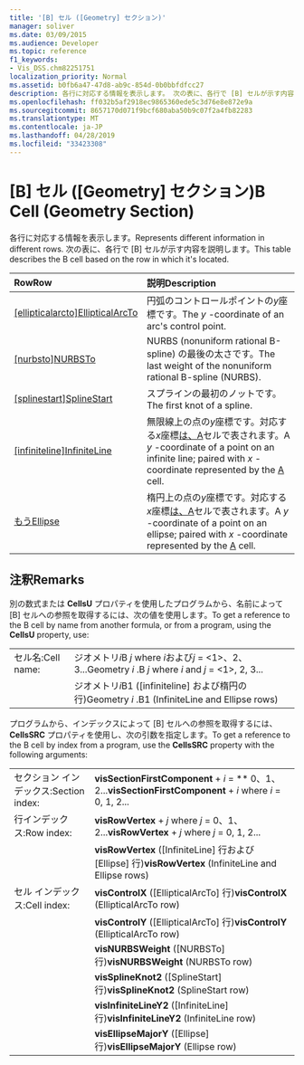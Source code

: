 ```yaml
---
title: '[B] セル ([Geometry] セクション)'
manager: soliver
ms.date: 03/09/2015
ms.audience: Developer
ms.topic: reference
f1_keywords:
- Vis_DSS.chm82251751
localization_priority: Normal
ms.assetid: b0fb6a47-47d8-ab9c-854d-0b0bbfdfcc27
description: 各行に対応する情報を表示します。 次の表に、各行で [B] セルが示す内容を説明します。
ms.openlocfilehash: ff032b5af2918ec9865360ede5c3d76e8e872e9a
ms.sourcegitcommit: 8657170d071f9bcf680aba50b9c07f2a4fb82283
ms.translationtype: MT
ms.contentlocale: ja-JP
ms.lasthandoff: 04/28/2019
ms.locfileid: "33423308"
---
```

# <a name="b-cell-geometry-section"></a><span data-ttu-id="ef7f6-104">[B] セル ([Geometry] セクション)</span><span class="sxs-lookup"><span data-stu-id="ef7f6-104">B Cell (Geometry Section)</span></span>

<span data-ttu-id="ef7f6-105">各行に対応する情報を表示します。</span><span class="sxs-lookup"><span data-stu-id="ef7f6-105">Represents different information in different rows.</span></span> <span data-ttu-id="ef7f6-106">次の表に、各行で [B] セルが示す内容を説明します。</span><span class="sxs-lookup"><span data-stu-id="ef7f6-106">This table describes the B cell based on the row in which it's located.</span></span>
  
|<span data-ttu-id="ef7f6-107">**Row**</span><span class="sxs-lookup"><span data-stu-id="ef7f6-107">**Row**</span></span>|<span data-ttu-id="ef7f6-108">**説明**</span><span class="sxs-lookup"><span data-stu-id="ef7f6-108">**Description**</span></span>|
|:-----|:-----|
|<span data-ttu-id="ef7f6-109">[[ellipticalarcto]](ellipticalarcto-row-geometry-section.md)</span><span class="sxs-lookup"><span data-stu-id="ef7f6-109">[EllipticalArcTo](ellipticalarcto-row-geometry-section.md)</span></span> <br/> | <span data-ttu-id="ef7f6-110">円弧のコントロールポイントの*y*座標です。</span><span class="sxs-lookup"><span data-stu-id="ef7f6-110">The  *y*  -coordinate of an arc's control point.</span></span>  <br/> |
|<span data-ttu-id="ef7f6-111">[[nurbsto]](nurbsto-row-geometry-section.md)</span><span class="sxs-lookup"><span data-stu-id="ef7f6-111">[NURBSTo](nurbsto-row-geometry-section.md)</span></span> <br/> | <span data-ttu-id="ef7f6-112">NURBS (nonuniform rational B-spline) の最後の太さです。</span><span class="sxs-lookup"><span data-stu-id="ef7f6-112">The last weight of the nonuniform rational B-spline (NURBS).</span></span>  <br/> |
|<span data-ttu-id="ef7f6-113">[[splinestart]](splinestart-row-geometry-section.md)</span><span class="sxs-lookup"><span data-stu-id="ef7f6-113">[SplineStart](splinestart-row-geometry-section.md)</span></span> <br/> | <span data-ttu-id="ef7f6-114">スプラインの最初のノットです。</span><span class="sxs-lookup"><span data-stu-id="ef7f6-114">The first knot of a spline.</span></span>  <br/> |
|<span data-ttu-id="ef7f6-115">[[infiniteline]](infiniteline-row-geometry-section.md)</span><span class="sxs-lookup"><span data-stu-id="ef7f6-115">[InfiniteLine](infiniteline-row-geometry-section.md)</span></span> <br/> | <span data-ttu-id="ef7f6-116">無限線上の点の*y*座標です。対応する*x*座標[は、A](a-cell-geometry-section.md)セルで表されます。</span><span class="sxs-lookup"><span data-stu-id="ef7f6-116">A  *y*  -coordinate of a point on an infinite line; paired with  *x*  -coordinate represented by the [A](a-cell-geometry-section.md) cell.</span></span>  <br/> |
|[<span data-ttu-id="ef7f6-117">もう</span><span class="sxs-lookup"><span data-stu-id="ef7f6-117">Ellipse</span></span>](ellipse-row-geometry-section.md) <br/> | <span data-ttu-id="ef7f6-118">楕円上の点の*y*座標です。対応する*x*座標[は、A](a-cell-geometry-section.md)セルで表されます。</span><span class="sxs-lookup"><span data-stu-id="ef7f6-118">A  *y*  -coordinate of a point on an ellipse; paired with  *x*  -coordinate represented by the [A](a-cell-geometry-section.md) cell.</span></span>  <br/> |
   
## <a name="remarks"></a><span data-ttu-id="ef7f6-119">注釈</span><span class="sxs-lookup"><span data-stu-id="ef7f6-119">Remarks</span></span>

<span data-ttu-id="ef7f6-120">別の数式または **CellsU** プロパティを使用したプログラムから、名前によって [B] セルへの参照を取得するには、次の値を使用します。</span><span class="sxs-lookup"><span data-stu-id="ef7f6-120">To get a reference to the B cell by name from another formula, or from a program, using the **CellsU** property, use:</span></span> 
  
|||
|:-----|:-----|
| <span data-ttu-id="ef7f6-121">セル名:</span><span class="sxs-lookup"><span data-stu-id="ef7f6-121">Cell name:</span></span>  <br/> | <span data-ttu-id="ef7f6-122">ジオメトリ*i*B *j* where *i*および*j* = <1>、2、3...</span><span class="sxs-lookup"><span data-stu-id="ef7f6-122">Geometry  *i*  .B  *j*            where  *i*  and  *j*  = <1>, 2, 3...</span></span>  <br/> |
|| <span data-ttu-id="ef7f6-123">ジオメトリ*i*B1 ([infiniteline] および楕円の行)</span><span class="sxs-lookup"><span data-stu-id="ef7f6-123">Geometry  *i*  .B1 (InfiniteLine and Ellipse rows)</span></span>  <br/> |
   
<span data-ttu-id="ef7f6-124">プログラムから、インデックスによって [B] セルへの参照を取得するには、**CellsSRC** プロパティを使用し、次の引数を指定します。</span><span class="sxs-lookup"><span data-stu-id="ef7f6-124">To get a reference to the B cell by index from a program, use the **CellsSRC** property with the following arguments:</span></span> 
  
|||
|:-----|:-----|
| <span data-ttu-id="ef7f6-125">セクション インデックス:</span><span class="sxs-lookup"><span data-stu-id="ef7f6-125">Section index:</span></span>  <br/> |<span data-ttu-id="ef7f6-126">**visSectionFirstComponent** +  *i* = \*\* 0、1、2...</span><span class="sxs-lookup"><span data-stu-id="ef7f6-126">**visSectionFirstComponent** +  *i*            where  *i*  = 0, 1, 2...</span></span>  <br/> |
| <span data-ttu-id="ef7f6-127">行インデックス:</span><span class="sxs-lookup"><span data-stu-id="ef7f6-127">Row index:</span></span>  <br/> |<span data-ttu-id="ef7f6-128">**visRowVertex** +  *j* where *j* = 0、1、2...</span><span class="sxs-lookup"><span data-stu-id="ef7f6-128">**visRowVertex** +  *j*            where  *j*  = 0, 1, 2...</span></span>  <br/> |
||<span data-ttu-id="ef7f6-129">**visRowVertex** ([InfiniteLine] 行および [Ellipse] 行)</span><span class="sxs-lookup"><span data-stu-id="ef7f6-129">**visRowVertex** (InfiniteLine and Ellipse rows)</span></span>  <br/> |
| <span data-ttu-id="ef7f6-130">セル インデックス:</span><span class="sxs-lookup"><span data-stu-id="ef7f6-130">Cell index:</span></span>  <br/> |<span data-ttu-id="ef7f6-131">**visControlX** ([EllipticalArcTo] 行)</span><span class="sxs-lookup"><span data-stu-id="ef7f6-131">**visControlX** (EllipticalArcTo row)</span></span>  <br/> |
||<span data-ttu-id="ef7f6-132">**visControlY** ([EllipticalArcTo] 行)</span><span class="sxs-lookup"><span data-stu-id="ef7f6-132">**visControlY** (EllipticalArcTo row)</span></span>  <br/> |
||<span data-ttu-id="ef7f6-133">**visNURBSWeight** ([NURBSTo] 行)</span><span class="sxs-lookup"><span data-stu-id="ef7f6-133">**visNURBSWeight** (NURBSTo row)</span></span>  <br/> |
||<span data-ttu-id="ef7f6-134">**visSplineKnot2** ([SplineStart] 行)</span><span class="sxs-lookup"><span data-stu-id="ef7f6-134">**visSplineKnot2** (SplineStart row)</span></span>  <br/> |
||<span data-ttu-id="ef7f6-135">**visInfiniteLineY2** ([InfiniteLine] 行)</span><span class="sxs-lookup"><span data-stu-id="ef7f6-135">**visInfiniteLineY2** (InfiniteLine row)</span></span>  <br/> |
||<span data-ttu-id="ef7f6-136">**visEllipseMajorY** ([Ellipse] 行)</span><span class="sxs-lookup"><span data-stu-id="ef7f6-136">**visEllipseMajorY** (Ellipse row)</span></span>  <br/> |
   

